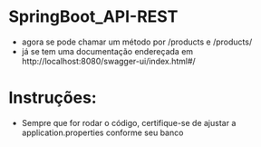 # SpringBoot_API-REST

* agora se pode chamar um método por /products e /products/ 
* já se tem uma documentação endereçada em http://localhost:8080/swagger-ui/index.html#/

# Instruções:

* Sempre que for rodar o código, certifique-se de ajustar a application.properties conforme seu banco